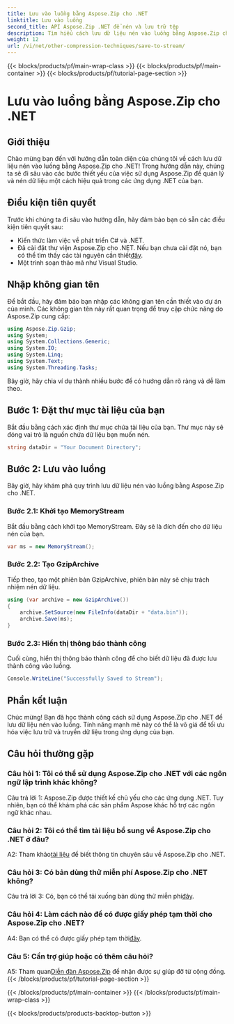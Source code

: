 ```yaml
---
title: Lưu vào luồng bằng Aspose.Zip cho .NET
linktitle: Lưu vào luồng
second_title: API Aspose.Zip .NET để nén và lưu trữ tệp
description: Tìm hiểu cách lưu dữ liệu nén vào luồng bằng Aspose.Zip cho .NET. Nâng cao kỹ năng phát triển .NET của bạn với hướng dẫn từng bước này.
weight: 12
url: /vi/net/other-compression-techniques/save-to-stream/
---
```


{{< blocks/products/pf/main-wrap-class >}}
{{< blocks/products/pf/main-container >}}
{{< blocks/products/pf/tutorial-page-section >}}

# Lưu vào luồng bằng Aspose.Zip cho .NET

## Giới thiệu

Chào mừng bạn đến với hướng dẫn toàn diện của chúng tôi về cách lưu dữ liệu nén vào luồng bằng Aspose.Zip cho .NET! Trong hướng dẫn này, chúng ta sẽ đi sâu vào các bước thiết yếu của việc sử dụng Aspose.Zip để quản lý và nén dữ liệu một cách hiệu quả trong các ứng dụng .NET của bạn.

## Điều kiện tiên quyết

Trước khi chúng ta đi sâu vào hướng dẫn, hãy đảm bảo bạn có sẵn các điều kiện tiên quyết sau:

- Kiến thức làm việc về phát triển C# và .NET.
-  Đã cài đặt thư viện Aspose.Zip cho .NET. Nếu bạn chưa cài đặt nó, bạn có thể tìm thấy các tài nguyên cần thiết[đây](https://releases.aspose.com/zip/net/).
- Một trình soạn thảo mã như Visual Studio.

## Nhập không gian tên

Để bắt đầu, hãy đảm bảo bạn nhập các không gian tên cần thiết vào dự án của mình. Các không gian tên này rất quan trọng để truy cập chức năng do Aspose.Zip cung cấp:

```csharp
using Aspose.Zip.Gzip;
using System;
using System.Collections.Generic;
using System.IO;
using System.Linq;
using System.Text;
using System.Threading.Tasks;
```

Bây giờ, hãy chia ví dụ thành nhiều bước để có hướng dẫn rõ ràng và dễ làm theo.

## Bước 1: Đặt thư mục tài liệu của bạn

Bắt đầu bằng cách xác định thư mục chứa tài liệu của bạn. Thư mục này sẽ đóng vai trò là nguồn chứa dữ liệu bạn muốn nén.

```csharp
string dataDir = "Your Document Directory";
```

## Bước 2: Lưu vào luồng

Bây giờ, hãy khám phá quy trình lưu dữ liệu nén vào luồng bằng Aspose.Zip cho .NET.

### Bước 2.1: Khởi tạo MemoryStream

Bắt đầu bằng cách khởi tạo MemoryStream. Đây sẽ là đích đến cho dữ liệu nén của bạn.

```csharp
var ms = new MemoryStream();
```

### Bước 2.2: Tạo GzipArchive

Tiếp theo, tạo một phiên bản GzipArchive, phiên bản này sẽ chịu trách nhiệm nén dữ liệu.

```csharp
using (var archive = new GzipArchive())
{
    archive.SetSource(new FileInfo(dataDir + "data.bin"));
    archive.Save(ms);
}
```

### Bước 2.3: Hiển thị thông báo thành công

Cuối cùng, hiển thị thông báo thành công để cho biết dữ liệu đã được lưu thành công vào luồng.

```csharp
Console.WriteLine("Successfully Saved to Stream");
```

## Phần kết luận

Chúc mừng! Bạn đã học thành công cách sử dụng Aspose.Zip cho .NET để lưu dữ liệu nén vào luồng. Tính năng mạnh mẽ này có thể là vô giá để tối ưu hóa việc lưu trữ và truyền dữ liệu trong ứng dụng của bạn.

## Câu hỏi thường gặp

### Câu hỏi 1: Tôi có thể sử dụng Aspose.Zip cho .NET với các ngôn ngữ lập trình khác không?

Câu trả lời 1: Aspose.Zip được thiết kế chủ yếu cho các ứng dụng .NET. Tuy nhiên, bạn có thể khám phá các sản phẩm Aspose khác hỗ trợ các ngôn ngữ khác nhau.

### Câu hỏi 2: Tôi có thể tìm tài liệu bổ sung về Aspose.Zip cho .NET ở đâu?

 A2: Tham khảo[tài liệu](https://reference.aspose.com/zip/net/) để biết thông tin chuyên sâu về Aspose.Zip cho .NET.

### Câu hỏi 3: Có bản dùng thử miễn phí Aspose.Zip cho .NET không?

 Câu trả lời 3: Có, bạn có thể tải xuống bản dùng thử miễn phí[đây](https://releases.aspose.com/).

### Câu hỏi 4: Làm cách nào để có được giấy phép tạm thời cho Aspose.Zip cho .NET?

 A4: Bạn có thể có được giấy phép tạm thời[đây](https://purchase.aspose.com/temporary-license/).

### Câu 5: Cần trợ giúp hoặc có thêm câu hỏi?

 A5: Tham quan[Diễn đàn Aspose.Zip](https://forum.aspose.com/c/zip/37) để nhận được sự giúp đỡ từ cộng đồng.
{{< /blocks/products/pf/tutorial-page-section >}}

{{< /blocks/products/pf/main-container >}}
{{< /blocks/products/pf/main-wrap-class >}}

{{< blocks/products/products-backtop-button >}}
